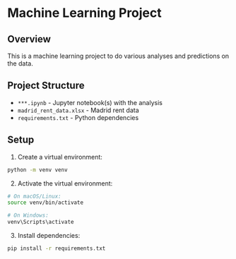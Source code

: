 # Machine Learning Project

## Overview

This is a machine learning project to do various analyses and predictions on the data.

## Project Structure

- `***.ipynb` - Jupyter notebook(s) with the analysis
- `madrid_rent_data.xlsx` - Madrid rent data
- `requirements.txt` - Python dependencies

## Setup

1. Create a virtual environment:
```bash
python -m venv venv
```

2. Activate the virtual environment:
```bash
# On macOS/Linux:
source venv/bin/activate

# On Windows:
venv\Scripts\activate
```

3. Install dependencies:
```bash
pip install -r requirements.txt
```